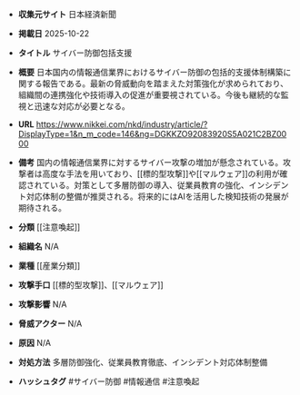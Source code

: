 - **収集元サイト**
日本経済新聞

- **掲載日**
2025-10-22

- **タイトル**
サイバー防御包括支援

- **概要**
日本国内の情報通信業界におけるサイバー防御の包括的支援体制構築に関する報告である。最新の脅威動向を踏まえた対策強化が求められており、組織間の連携強化や技術導入の促進が重要視されている。今後も継続的な監視と迅速な対応が必要となる。

- **URL**
https://www.nikkei.com/nkd/industry/article/?DisplayType=1&n_m_code=146&ng=DGKKZO92083920S5A021C2BZ0000

- **備考**
国内の情報通信業界に対するサイバー攻撃の増加が懸念されている。攻撃者は高度な手法を用いており、[[標的型攻撃]]や[[マルウェア]]の利用が確認されている。対策として多層防御の導入、従業員教育の強化、インシデント対応体制の整備が推奨される。将来的にはAIを活用した検知技術の発展が期待される。

- **分類**
[[注意喚起]]

- **組織名**
N/A

- **業種**
[[産業分類]]

- **攻撃手口**
[[標的型攻撃]]、[[マルウェア]]

- **攻撃影響**
N/A

- **脅威アクター**
N/A

- **原因**
N/A

- **対処方法**
多層防御強化、従業員教育徹底、インシデント対応体制整備

- **ハッシュタグ**
#サイバー防御 #情報通信 #注意喚起
